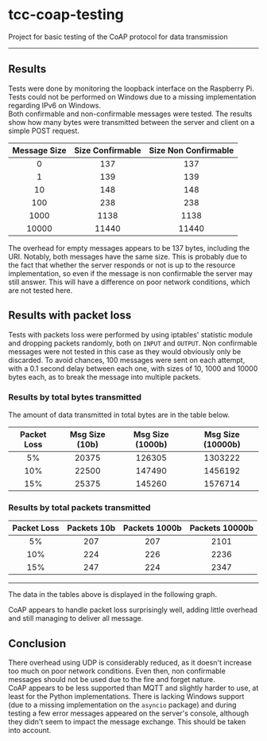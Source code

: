 # tcc-coap-testing
Project for basic testing of the CoAP protocol for data transmission

---
## Results
Tests were done by monitoring the loopback interface on the Raspberry Pi.
Tests could not be performed on Windows due to a missing implementation regarding IPv6 on Windows.  
Both confirmable and non-confirmable messages were tested. The results show how many bytes were
transmitted between the server and client on a simple POST request.

| Message Size | Size Confirmable | Size Non Confirmable |
|:---:|:---:|:---:|
0| 137| 137
1| 139| 139
10| 148| 148
100| 238| 238
1000| 1138| 1138
10000| 11440‬| 11440

The overhead for empty messages appears to be 137 bytes, including the URI.
Notably, both messages have the same size. This is probably due to the fact that whether the server
responds or not is up to the resource implementation, so even if the message is non confirmable the
server may still answer. This will have a difference on poor network conditions, which are not tested
here.

## Results with packet loss

Tests with packets loss were performed by using iptables' statistic module and dropping packets randomly, both on
`INPUT` and `OUTPUT`. Non confirmable messages were not tested in this case as they would obviously only be discarded.
To avoid chances, 100 messages were sent on each attempt, with a 0.1 second delay between each one, 
with sizes of 10, 1000 and 10000 bytes each, as to break the message into multiple packets. 


### Results by total bytes transmitted

The amount of data transmitted in total bytes are in the table below.

Packet Loss | Msg Size (10b) | Msg Size (1000b) |Msg Size (10000b) |
|:---:|:---:|:---:|:---:|
 5% | 20375 | 126305 | 1303222 |
10% | 22500 | 147490 | 1456192 |
15% | 25375 | 145260 | 1576714 |

### Results by total packets transmitted

Packet Loss | Packets 10b | Packets 1000b | Packets 10000b |
|:---:|:---:|:---:|:---:|
 5% | 207 | 207 | 2101 |
10% | 224 | 226 | 2236 |
15% | 247 | 224 | 2347 |

---

The data in the tables above is displayed in the following graph.

CoAP appears to handle packet loss surprisingly well, adding little overhead and still managing to deliver all
message.

## Conclusion
There overhead using UDP is considerably reduced, as it doesn't increase too much on poor network conditions. 
Even then, non confirmable messages should not be used due to the fire and forget nature.  
CoAP appears to be less supported than MQTT and slightly harder to use, at least for the Python
implementations. There is lacking Windows support (due to a missing implementation on the `asyncio` package) and
during testing a few error messages appeared on the server's console, although they didn't seem to impact the
message exchange. This should be taken into account.
